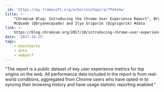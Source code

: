 ```yaml
---
_id: 'https://my.framasoft.org/u/borisschapira/?P44eXw'
title: >-
    "Chromium Blog: Introducing the Chrome User Experience Report", Bryan
    McQuade (@bryanmcquade) and Ilya Grigorik (@igrigorik) #data
link: >-
    https://blog.chromium.org/2017/10/introducing-chrome-user-experience-report.html
date: '2017-10-25'
tags:
    - boostmarks
    - data
    - webperf
---
```


<div class="markdown"><p>&quot;The report is a public dataset of key user experience metrics for top origins on the web. All performance data included in the report is from real-world conditions, aggregated from Chrome users who have opted-in to syncing their browsing history and have usage statistic reporting enabled.&quot;
</p></div>
